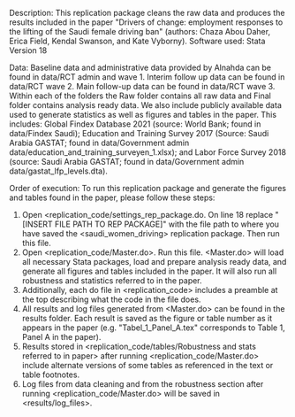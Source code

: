 Description:
This replication package cleans the raw data and produces the results included in the paper "Drivers of change: employment responses to the lifting of the Saudi female driving ban" (authors: Chaza Abou Daher, Erica Field, Kendal Swanson, and Kate Vyborny). 
Software used: Stata Version 18

Data: 
Baseline data and administrative data provided by Alnahda can be found in data/RCT admin and wave 1. Interim follow up data can be found in data/RCT wave 2. Main follow-up data can be found in data/RCT wave 3. Within each of the folders the Raw folder contains all raw data and Final folder contains analysis ready data. 
We also include publicly available data used to generate statistics as well as figures and tables in the paper. This includes: Global Findex Database 2021 (source: World Bank; found in data/Findex Saudi); Education and Training Survey 2017 (Source: Saudi Arabia GASTAT; found in data/Government admin data/education_and_training_surveyen_1.xlsx); and Labor Force Survey 2018 (source: Saudi Arabia GASTAT; found in data/Government admin data/gastat_lfp_levels.dta). 

Order of execution:
To run this replication package and generate the figures and tables found in the paper, please follow these steps:
1) Open <replication_code/settings_rep_package.do. On line 18 replace "[INSERT FILE PATH TO REP PACKAGE]" with the file path to where you have saved the <saudi_women_driving> replication package. Then run this file.
2) Open <replication_code/Master.do>. Run this file. <Master.do> will load all necessary Stata packages, load and prepare analysis ready data, and generate all figures and tables included in the paper. It will also run all robustness and statistics referred to in the paper.
3) Additionally, each do file in <replication_code> includes a preamble at the top describing what the code in the file does.
4) All results and log files generated from <Master.do> can be found in the results folder. Each result is saved as the figure or table number as it appears in the paper (e.g. "Tabel_1_Panel_A.tex" corresponds to Table 1, Panel A in the paper).
5) Results stored in <replication_code/tables/Robustness and stats referred to in paper> after running <replication_code/Master.do> include alternate versions of some tables as referenced in the text or table footnotes.
6) Log files from data cleaning and from the robustness section after running <replication_code/Master.do> will be saved in <results/log_files>.
